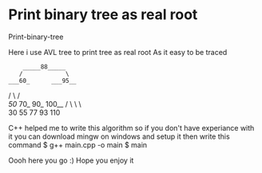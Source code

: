# Print binary tree as real root
Print-binary-tree

Here i use AVL tree to print tree as real root 
As it easy to be traced

        _____88_____
       /            \
    ___60_      ___95__
   /      \    /       \
  _50_   70_   90_   100__
 /    \     \     \       \
 30  55    77    93     110


C++ helped me to write this algorithm 
so if you don't have experiance with it you can download mingw on windows and setup it
then write this command 
$ g++ main.cpp -o main 
$ main

Oooh here you go :)
Hope you enjoy it


